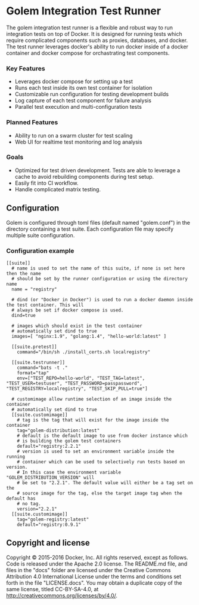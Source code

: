 # Golem Integration Test Runner

The golem integration test runner is a flexible and robust way to run integration tests on top of Docker. It is designed for running tests which require complicated components such as proxies, databases, and docker. The test runner leverages docker's ability to run docker inside of a docker container and docker compose for orchastrating test components.

### Key Features
- Leverages docker compose for setting up a test
- Runs each test inside its own test container for isolation
- Customizable run configuration for testing development builds
- Log capture of each test component for failure analysis
- Parallel test execution and multi-configuration tests

### Planned Features
- Ability to run on a swarm cluster for test scaling
- Web UI for realtime test monitoring and log analysis

### Goals
- Optimized for test driven development. Tests are able to leverage a cache to avoid rebuilding components during test setup.
- Easily fit into CI workflow.
- Handle complicated matrix testing.

## Configuration
Golem is configured through toml files (default named "golem.conf") in the directory containing a test suite.
Each configuration file may specify multiple suite configuration.

### Configuration example

```
[[suite]]
  # name is used to set the name of this suite, if none is set here then the name
  # should be set by the runner configuration or using the directory name
  name = "registry"

  # dind (or "Docker in Docker") is used to run a docker daemon inside the test container. This will
  # always be set if docker compose is used.
  dind=true

  # images which should exist in the test container
  # automatically set dind to true
  images=[ "nginx:1.9", "golang:1.4", "hello-world:latest" ]

  [[suite.pretest]]
    command="/bin/sh ./install_certs.sh localregistry"

  [[suite.testrunner]]
    command="bats -t ."
    format="tap"
    env=["TEST_REPO=hello-world", "TEST_TAG=latest", "TEST_USER=testuser", "TEST_PASSWORD=passpassword", "TEST_REGISTRY=localregistry", "TEST_SKIP_PULL=true"]

  # customimage allow runtime selection of an image inside the container
  # automatically set dind to true
  [[suite.customimage]]
    # tag is the tag that will exist for the image inside the container
    tag="golem-distribution:latest"
    # default is the default image to use from docker instance which
    # is building the golem test containers
    default="registry:2.2.1"
    # version is used to set an environment variable inside the running
    # container which can be used to selectively run tests based on version.
    # In this case the environment variable "GOLEM_DISTRIBUTION_VERSION" will
    # be set to "2.2.1". The default value will either be a tag set on the
    # source image for the tag, else the target image tag when the default has
    # no tag.
    version="2.2.1"
  [[suite.customimage]]
    tag="golem-registry:latest"
    default="registry:0.9.1"

```
## Copyright and license

Copyright © 2015-2016 Docker, Inc. All rights reserved, except as follows. Code is released under the Apache 2.0 license. The README.md file, and files in the "docs" folder are licensed under the Creative Commons Attribution 4.0 International License under the terms and conditions set forth in the file "LICENSE.docs". You may obtain a duplicate copy of the same license, titled CC-BY-SA-4.0, at http://creativecommons.org/licenses/by/4.0/.
